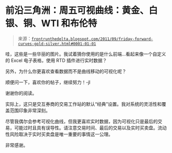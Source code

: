 <!--yml

类别：未分类

日期：2024 年 5 月 12 日 23:33:10

-->

# 前沿三角洲：周五可视曲线：黄金、白银、铜、WTI 和布伦特

> 来源：[`frontrunthedelta.blogspot.com/2011/09/friday-forward-curves-gold-silver.html#0001-01-01`](https://frontrunthedelta.blogspot.com/2011/09/friday-forward-curves-gold-silver.html#0001-01-01)

哇，这些是一些华丽的图片。我试着猜你使用的是什么前端…看起来像一个自定义的 Excel 电子表格，使用 RTD 插件进行实时数据？

另外，为什么你更喜欢查看数据而不是曲线移动的可视化呢？

顺便问一下，喜欢你的帖子，继续努力！-jl

谢谢你的阅读。

实际上，这只是交互券商的交易工作站的默认“经典”设置。我对系统的灵活性和覆盖范围印象非常深刻。

尽管我偶尔会参考可视化曲线，但我更喜欢实时数据，因为可视化只是最后的交易，可能过时且具有误导性。请注意交易时间、最后的交易以及实时买卖盘。流动性风险取决于实时买卖盘是唯一重要的事情这一公理。

非常感谢。
